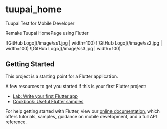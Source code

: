 # tuupai_home

Tuupai Test for Mobile Developer

Remake Tuupai HomePage using Flutter

![GitHub Logo](/image/ss1.jpg | width=100)
![GitHub Logo](/image/ss2.jpg | width=100)
![GitHub Logo](/image/ss3.jpg | width=100)

## Getting Started

This project is a starting point for a Flutter application.

A few resources to get you started if this is your first Flutter project:

- [Lab: Write your first Flutter app](https://flutter.dev/docs/get-started/codelab)
- [Cookbook: Useful Flutter samples](https://flutter.dev/docs/cookbook)

For help getting started with Flutter, view our 
[online documentation](https://flutter.dev/docs), which offers tutorials, 
samples, guidance on mobile development, and a full API reference.
